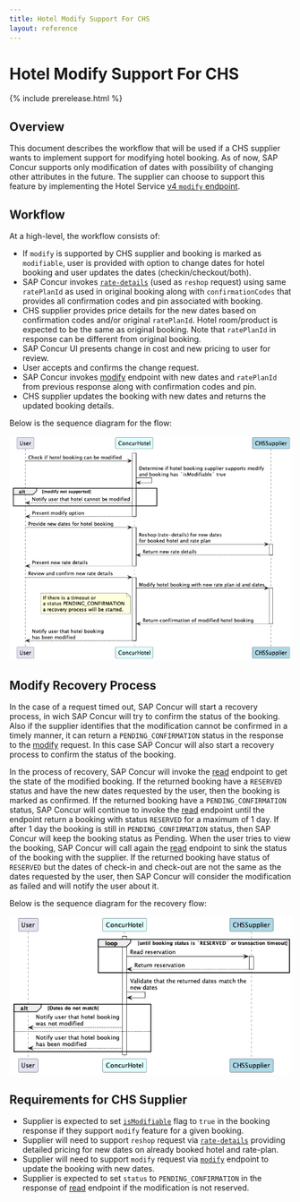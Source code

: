 ```yaml
---
title: Hotel Modify Support For CHS
layout: reference
---
```


# Hotel Modify Support For CHS

{% include prerelease.html %}

## Overview

This document describes the workflow that will be used if a CHS supplier wants to implement support for modifying hotel booking. As of now, SAP Concur supports only modification of dates with possibility of changing other attributes in the future. The supplier can choose to support this feature by implementing the Hotel Service [v4 `modify` endpoint](./v4.endpoints.html#modify-). 

## Workflow

At a high-level, the workflow consists of:

- If `modify` is supported by CHS supplier and booking is marked as `modifiable`, user is provided with option to change dates for hotel booking and user updates the dates (checkin/checkout/both).
- SAP Concur invokes [`rate-details`](./v4.endpoints.html#rate-details-)  (used as `reshop` request) using same `ratePlanId` as used in original booking along with `confirmationCodes` that provides all confirmation codes and pin associated with booking.
- CHS supplier provides price details for the new dates based on confirmation codes and/or original `ratePlanId`. Hotel room/product is expected to be the same as original booking. Note that `ratePlanId` in response can be different from original booking.
- SAP Concur UI presents change in cost and new pricing to user for review. 
- User accepts and confirms the change request. 
- SAP Concur invokes [modify](./v4.endpoints.html#modify-) endpoint with new dates and `ratePlanId` from previous response along with confirmation codes and pin.
- CHS supplier updates the booking with new dates and returns the updated booking details.

Below is the sequence diagram for the flow:

![Modify process](images/diagrams/hotel_modify.png)

## Modify Recovery Process

In the case of a request timed out, SAP Concur will start a recovery process, in wich SAP Concur will try to confirm the status of the booking.
Also if the supplier identifies that the modification cannot be confirmed in a timely manner, it can return a `PENDING_CONFIRMATION` status in the response to the [modify](./v4.endpoints.html#modify-) request. In this case SAP Concur will also start a recovery process to confirm the status of the booking.

In the process of recovery, SAP Concur will invoke the [read](./v4.endpoints.html#read-) endpoint to get the state of the modified booking. If the returned booking have a `RESERVED` status and have the new dates requested by the user, then the booking is marked as confirmed. If the returned booking have a `PENDING_CONFIRMATION` status, SAP Concur will continue to invoke the [read](./v4.endpoints.html#read-) endpoint until the endpoint return a booking with status `RESERVED` for a maximum of 1 day.
If after 1 day the booking is still in `PENDING_CONFIRMATION` status, then SAP Concur will keep the booking status as Pending. When the user tries to view the booking, SAP Concur will call again the [read](./v4.endpoints.html#read-) endpoint to sink the status of the booking with the supplier.
If the returned booking have status of `RESERVED` but the dates of check-in and check-out are not the same as the dates requested by the user, then SAP Concur will consider the modification as failed and will notify the user about it.

Below is the sequence diagram for the recovery flow:

![Modify Recovery Process](images/diagrams/hotel_modify_recover.png)

## Requirements for CHS Supplier

- Supplier is expected to set [`isModifiable`](./v4.schemas.html#-hotelbooking) flag to `true` in the booking response if they support `modify` feature for a given booking.
- Supplier will need to support `reshop` request via [`rate-details`](./v4.endpoints.html#rate-details-) providing detailed pricing for new dates on already booked hotel and rate-plan.  
- Supplier will need to support `modify` request via [`modify`](./v4.endpoints.html#modify-) endpoint to update the booking with new dates.
- Supplier is expected to set `status` to `PENDING_CONFIRMATION` in the response of [read](./v4.endpoints.html#read-) endpoint if the modification is not reserved.

